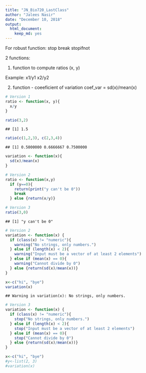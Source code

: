 ```yaml
---
title: "JN_Bio720_LastClass"
author: "Jalees Nasir"
date: "December 10, 2018"
output: 
  html_document:
    keep_md: yes
---
```


For robust function:
stop
break
stopifnot




2 functions:
1) function to compute ratios (x, y)

Example:
x1/y1
x2/y2

2) function - coeeficient of variation
coef_var = sd(x)/mean(x)


```r
# Version 1
ratio <- function(x, y){
  x/y
}

ratio(3,2)
```

```
## [1] 1.5
```

```r
ratio(c(1,2,3), c(2,3,4))
```

```
## [1] 0.5000000 0.6666667 0.7500000
```

```r
variation <- function(x){
  sd(x)/mean(x)
}
```



```r
# Version 2
ratio <- function(x,y)
  if (y==0){
    return(print("y can't be 0"))
    break
  } else {return(x/y)}
```



```r
# Version 3
ratio(3,0)
```

```
## [1] "y can't be 0"
```



```r
# Version 2 
variation <- function(x) {
  if (class(x) != "numeric"){
    warning("No strings, only numbers.")
  } else if (length(x) < 2){
    warning("Input must be a vector of at least 2 elements")
  } else if (mean(x) == 0){
    warning("Cannot divide by 0")
  } else {return(sd(x)/mean(x))}
}

x<-c("hi", "bye")
variation(x)
```

```
## Warning in variation(x): No strings, only numbers.
```


```r
# Version 3 
variation <- function(x) {
  if (class(x) != "numeric"){
    stop("No strings, only numbers.")
  } else if (length(x) < 2){
    stop("Input must be a vector of at least 2 elements")
  } else if (mean(x) == 0){
    stop("Cannot divide by 0")
  } else {return(sd(x)/mean(x))}
}

x<-c("hi", "bye")
#y<-list(2, 3)
#variation(x)
```


